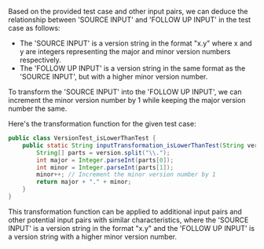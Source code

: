 Based on the provided test case and other input pairs, we can deduce the relationship between 'SOURCE INPUT' and 'FOLLOW UP INPUT' in the test case as follows:

- The 'SOURCE INPUT' is a version string in the format "x.y" where x and y are integers representing the major and minor version numbers respectively.
- The 'FOLLOW UP INPUT' is a version string in the same format as the 'SOURCE INPUT', but with a higher minor version number.

To transform the 'SOURCE INPUT' into the 'FOLLOW UP INPUT', we can increment the minor version number by 1 while keeping the major version number the same.

Here's the transformation function for the given test case:

```java
public class VersionTest_isLowerThanTest {
    public static String inputTransformation_isLowerThanTest(String version)  {
        String[] parts = version.split("\\.");
        int major = Integer.parseInt(parts[0]);
        int minor = Integer.parseInt(parts[1]);
        minor++; // Increment the minor version number by 1
        return major + "." + minor;
    }
}
```

This transformation function can be applied to additional input pairs and other potential input pairs with similar characteristics, where the 'SOURCE INPUT' is a version string in the format "x.y" and the 'FOLLOW UP INPUT' is a version string with a higher minor version number.
